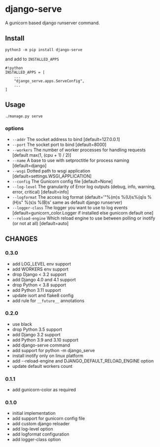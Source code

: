# django-serve

A gunicorn based django runserver command.


## Install ##

`python3 -m pip install django-serve`

and add to `INSTALLED_APPS`

```!python
#!python
INSTALLED_APPS = [
    ...
    "django_serve.apps.ServeConfig",
    ...
]
```

## Usage ##

```!shell
./manage.py serve
```

### options

* `--addr` The socket address to bind [default=127.0.0.1]
* `--port` The socket port to bind [default=8000]
* `--workers` The number of worker processes for handling requests [default max(1, (cpu + 1) / 2)]
* `--name` A base to use with setproctitle for process naming [default=django]
* `--wsgi` Dotted path to wsgi application [default=settings.WSGI_APPLICATION]
* `--config` The Gunicorn config file [default=None]
* `--log-level` The granularity of Error log outputs (debug, info, warning, error, critical) [default=info]
* `--logformat` The access log format (default='"%(m)s %(U)s%(q)s %(H)s" %(s)s %(B)s' same as default django runserver)
* `--logger-class` The logger you want to use to log events [default=gunicorn_color.Logger if installed else gunicorn default one]
* `--reload-engine` Which reload engine to use between polling or inotify (or not at all) [default=auto]


## CHANGES ##

### 0.3.0

* add LOG_LEVEL env support
* add WORKERS env support
* drop Django < 3.2 support
* add Django 4.0 and 4.1 support
* drop Python < 3.8 support
* add Python 3.11 support
* update isort and flake8 config
* add rule for `__future__` annotations

### 0.2.0

* use black
* drop Python 3.5 support
* add Django 3.2 support
* add Python 3.9 and 3.10 support
* add django-serve command
* add support for python -m django_serve
* install inotify only on linux platform
* add --reload-engine and DJANGO_DEFAULT_RELOAD_ENGINE option
* update default workers count

### 0.1.1

* add gunicorn-color as required

### 0.1.0

* initial implementation
* add support for gunicorn config file
* add custom django reloader
* add log-level option
* add logformat configuration
* add logger-class option
